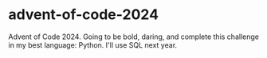 # advent-of-code-2024
Advent of Code 2024. Going to be bold, daring, and complete this challenge in my best language: Python. I'll use SQL next year.
